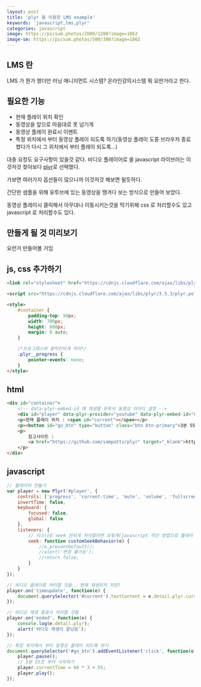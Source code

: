 ```yaml
---
layout: post
title: 'plyr 을 이용한 LMS example'
keywords: 'javascript,lms,plyr'
categories: javascript
image: https://picsum.photos/2000/1200?image=1062
image-sm: https://picsum.photos/500/300?image=1062
---
```


## LMS 란

LMS 가 뭔가 했더만 러닝 매니지먼트 시스템? 온라인강의시스템 뭐 요딴거라고 한다.

## 필요한 기능

-   현재 플레이 위치 확인
-   동영상을 앞으로 마음대로 못 넘기게
-   동영상 플레이 완료시 이벤트
-   특정 위치에서 부터 동영상 플레이 되도록 하기(동영상 플레이 도중 브라우저 종료 했다가 다시 그 위치에서 부터 플레이 되도록...)

대충 요정도 요구사항이 있을것 같다.
비디오 플레이어로 쓸 javascript 라이브러는 이것저것 찾아보다 [plyr](https://github.com/sampotts/plyr)로 선택했다.

가보면 여러가지 옵션들이 많으니까 이것저것 해보면 될듯하다.

간단한 샘플을 위해 유투브에 있는 동영상을 땡겨다 보는 방식으로 만들어 보았다.

동영상 플레이시 클릭해서 아무대나 이동시키는것을 막기위해 css 로 처리할수도 있고 javascript 로 처리할수도 있다.

## 만들게 될 것 미리보기

요런거 만들어볼 거임

<script async src="//jsfiddle.net/stove/kstq2xou/embed/result/dark/"></script>

<ins class="adsbygoogle"
     style="display:block; text-align:center;"
     data-ad-layout="in-article"
     data-ad-format="fluid"
     data-ad-client="ca-pub-7073298118440059"
     data-ad-slot="8400970402"></ins>

<script>
     (adsbygoogle = window.adsbygoogle || []).push({});
</script>

## js, css 추가하기

```html
<link rel="stylesheet" href="https://cdnjs.cloudflare.com/ajax/libs/plyr/3.5.3/plyr.css" />

<script src="https://cdnjs.cloudflare.com/ajax/libs/plyr/3.5.3/plyr.polyfilled.min.js"></script>

<style>
    #container {
        padding-top: 50px;
        width: 700px;
        height: 600px;
        margin: 0 auto;
    }

    /*프로그레스바 클릭안되게 처리*/
    .plyr__progress {
        pointer-events: none;
    }
</style>
```

## html

```html
<div id="container">
    <!-- data-plyr-embed-id 에 재생할 유투브 동영상 아이디 설정 -->
    <div id="player" data-plyr-provider="youtube" data-plyr-embed-id="CNeNwplE_aw"></div>
    <p>현재 플레이 위치 : <span id="current"></span></p>
    <p><button id="go_btn" type="button" class="btn btn-primary">3분 55초 부터 시작하기</button></p>
    <p>
        참고사이트 :
        <a href="https://github.com/sampotts/plyr" target="_blank">https://github.com/sampotts/plyr</a>
    </p>
</div>
```

## javascript

```javascript
// 플레이어 만들기
var player = new Plyr('#player', {
    controls: ['progress', 'current-time', 'mute', 'volume', 'fullscreen'],
    invertTime: false,
    keyboard: {
        focused: false,
        global: false
    },
    listeners: {
        // 리스너로 seek 안되게 처리할려면 요렇게(javascript 적인 방법으로 플레이 위치 못바꾸게 할려면 요렇게)
        seek: function customSeekBehavior(e) {
            //e.preventDefault();
            //alert('변경 불가능');
            //return false;
        }
    }
});

// 비디오 플레이중 처리할 것들.. 현재 재생위치 저장?
player.on('timeupdate', function(e) {
    document.querySelector('#current').textContent = e.detail.plyr.currentTime + ' / ' + player.duration;
});

// 비디오 재생 종료시 처리할 것들
player.on('ended', function(e) {
    console.log(e.detail.plyr);
    alert('비디오 재생이 끝났음');
});

// 특정 위치에서 부터 동영상 플레이 되도록 하기
document.querySelector('#go_btn').addEventListener('click', function(e) {
    player.pause();
    // 3분 55초 부터 시작하기
    player.currentTime = 60 * 3 + 55;
    player.play();
});
```
